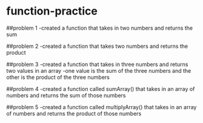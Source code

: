 # function-practice
##problem 1
-created a function that takes in two numbers and returns the sum

##problem 2
-created a function that takes two numbers and returns the product

##problem 3
-created a function that takes in three numbers and returns two values in an array
-one value is the sum of the three numbers and the other is the product of the three numbers

##problem 4
-created a function called sumArray() that takes in an array of numbers and returns the sum of those numbers

##problem 5
-created a function called multiplyArray() that takes in an array of numbers and returns the product of those numbers
